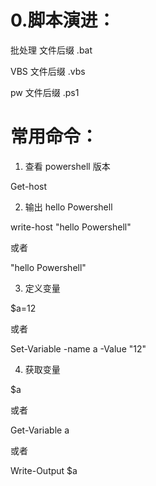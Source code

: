 # 0.脚本演进：

批处理  文件后缀 .bat

VBS    文件后缀 .vbs

pw     文件后缀 .ps1

# 常用命令：

1. 查看 powershell 版本

Get-host 

2.  输出 hello Powershell

write-host "hello Powershell"

或者

 "hello Powershell"

3. 定义变量

$a=12

或者

Set-Variable -name a -Value "12"

4. 获取变量

$a

或者

Get-Variable a

或者

Write-Output $a



